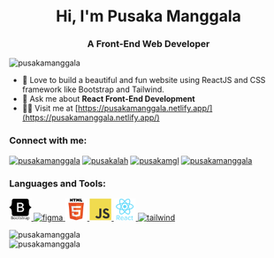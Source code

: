 <h1 align="center">Hi, I'm Pusaka Manggala</h1>
<h3 align="center">A Front-End Web Developer</h3>

<p align="left"> <img src="https://komarev.com/ghpvc/?username=pusakamanggala&label=Profile%20views&color=0e75b6&style=flat" alt="pusakamanggala" /> </p>

- 🔭 Love to build a beautiful and fun website using ReactJS and CSS framework like Bootstrap and Tailwind.
- 💬 Ask me about **React Front-End Development**
- 👨‍💻 Visit me at [https://pusakamanggala.netlify.app/](https://pusakamanggala.netlify.app/)

<h3 align="left">Connect with me:</h3>
<p align="left">
<a href="https://linkedin.com/in/pusakamanggala" target="blank"><img align="center" src="https://raw.githubusercontent.com/rahuldkjain/github-profile-readme-generator/master/src/images/icons/Social/linked-in-alt.svg" alt="pusakamanggala" height="30" width="40" /></a>
<a href="https://fb.com/pusakalah" target="blank"><img align="center" src="https://raw.githubusercontent.com/rahuldkjain/github-profile-readme-generator/master/src/images/icons/Social/facebook.svg" alt="pusakalah" height="30" width="40" /></a>
<a href="https://instagram.com/pusakamgl/" target="blank"><img align="center" src="https://raw.githubusercontent.com/rahuldkjain/github-profile-readme-generator/master/src/images/icons/Social/instagram.svg" alt="pusakamgl" height="30" width="40" /></a>
<a href="https://www.hackerrank.com/pusakamanggala" target="blank"><img align="center" src="https://raw.githubusercontent.com/rahuldkjain/github-profile-readme-generator/master/src/images/icons/Social/hackerrank.svg" alt="pusakamanggala" height="30" width="40" /></a>
</p>

<h3 align="left">Languages and Tools:</h3>
<p align="left"> <a href="https://getbootstrap.com" target="_blank" rel="noreferrer"> <img src="https://raw.githubusercontent.com/devicons/devicon/master/icons/bootstrap/bootstrap-plain-wordmark.svg" alt="bootstrap" width="40" height="40"/> </a> <a href="https://www.figma.com/" target="_blank" rel="noreferrer"> <img src="https://www.vectorlogo.zone/logos/figma/figma-icon.svg" alt="figma" width="40" height="40"/> </a> <a href="https://www.w3.org/html/" target="_blank" rel="noreferrer"> <img src="https://raw.githubusercontent.com/devicons/devicon/master/icons/html5/html5-original-wordmark.svg" alt="html5" width="40" height="40"/> </a> <a href="https://developer.mozilla.org/en-US/docs/Web/JavaScript" target="_blank" rel="noreferrer"> <img src="https://raw.githubusercontent.com/devicons/devicon/master/icons/javascript/javascript-original.svg" alt="javascript" width="40" height="40"/> </a> <a href="https://reactjs.org/" target="_blank" rel="noreferrer"> <img src="https://raw.githubusercontent.com/devicons/devicon/master/icons/react/react-original-wordmark.svg" alt="react" width="40" height="40"/> </a> <a href="https://tailwindcss.com/" target="_blank" rel="noreferrer"> <img src="https://www.vectorlogo.zone/logos/tailwindcss/tailwindcss-icon.svg" alt="tailwind" width="40" height="40"/> </a> </p>

<div style="display: flex; flex-direction: row;>
    <div style="flex: 1;">
        <img src="https://github-readme-stats.vercel.app/api/top-langs?username=pusakamanggala&show_icons=true&title_color=ff00ea&text_color=00ffeb&bg_color=243660&hide_border=false&locale=en&layout=compact" alt="pusakamanggala" />
    </div>
    <div style="flex: 1;">
        <img src="https://github-readme-stats.vercel.app/api?username=pusakamanggala&show_icons=true&title_color=ff00ea&text_color=00ffeb&bg_color=243660&hide_border=false&locale=en&layout=compact" alt="pusakamanggala" />
    </div>
</div>


